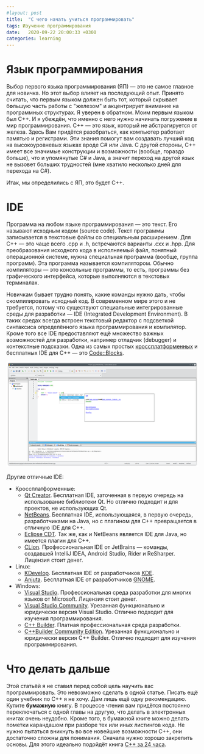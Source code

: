 ```yaml
---
#layout: post
title:  "С чего начать учиться программировать"
tags: Изучение программирования
date:   2020-09-22 20:00:33 +0300
categories: learning
---
```


# Язык программирования

Выбор первого языка программирования (ЯП) ― это не самое главное для новичка. Но этот выбор влияет на последующий опыт. Принято считать, что первым языком должен быть тот, который скрывает б**о**льшую часть работы с "железом" и акцентрирует внимание на программных структурах. Я уверен в обратном. Моим  первым языком был C++. И я убеждён, что именно с него нужно начинать погружение в мир программирования. C++ ― это язык, который не абстрагируется от железа. Здесь Вам придётся разобраться, как компьютер работает памятью и регистрами. Эти знания помогут вам создавать лучший код на высокоуровневых языках вроде C# или Java. С другой стороны, C++ имеет все значимые конструкции и возможности (вообще, гораздо больше), что и упомянутые C# и Java, а значит переход на другой язык не вызовет больших трудностей (мне хватило несколько дней для перехода на C#).

Итак, мы определились с ЯП, это будет C++.

# IDE

Программа на любом языке программирования ― это текст. Его называют исходным кодом (source code). Текст программы записывается в текстовые файлы со специальным расширением. Для C++ ― это чаще всего .cpp и .h, встречаются варианты .cxx и .hpp. Для преобразования исходного кода в исполняемый файл, понятный операционной системе, нужна специальная программа (вообще, группа программ). Эта программа называется компилятором. Обычно компиляторы ― это консольные программы, то есть, программы без графического интерфейса, которые выполняются в текстовых терминалах.

Новичкам бывает трудно понять, какие команды нужно дать, чтобы скомпилировать исходный код. В современном мире этого и не требуется, потому что существуют специальные интегрированные среды для разработки ― IDE (Integrated Development Environment). В таких средах всегда встроен текстовый редактор с подсветкой синтаксиса определённого языка программирования и компилятор. Кроме того все IDE предоставляют ещё множество важных возможностей для разработки, например отладчик (debugger) и контекстные подсказки. Одна из самых простых [кроссплатформенных](https://ru.wikipedia.org/wiki/%D0%9A%D1%80%D0%BE%D1%81%D1%81%D0%BF%D0%BB%D0%B0%D1%82%D1%84%D0%BE%D1%80%D0%BC%D0%B5%D0%BD%D0%BD%D0%BE%D1%81%D1%82%D1%8C) и бесплатных IDE для C++ ― это [Code::Blocks](http://www.codeblocks.org/).

![Code::Blocks](/assets/2020-09-22-start/code-blocks.png)

Другие отличные IDE:

- Кроссплатформенные:
  - [Qt Creator](https://www.qt.io/product/development-tools). Бесплатная IDE, заточенная в первую очередь на использование библиотеки Qt. Но отлично подходит и для проектов, не использующих Qt.
  - [NetBeans](https://netbeans.org/features/cpp/). Бесплатная IDE, использующаяся, в первую очередь, разработчиками на Java, но с плагином для C++ превращается в отличную IDE для C++.
  - [Eclipse CDT](https://www.eclipse.org/cdt/). Так же, как и NetBeans является IDE для Java, но имеется плагин для C++.
  - [CLion](https://www.jetbrains.com/clion/). Профессиональная IDE от JetBrains ― команды, создавшей IntelliJ IDEA, Android Studio, Rider и ReSharper. Лицензия стоит денег.
- Linux:
  - [KDevelop](https://www.kdevelop.org/). Бесплатная IDE от разработчиков [KDE](https://kde.org/).
  - [Anjuta](http://anjuta.org/). Бесплатная IDE от разработчиков [GNOME](https://www.gnome.org/).
- Windows:
  - [Visual Studio](https://visualstudio.microsoft.com/). Профессиональная среда разработки для многих языков от Microsoft. Лицензия стоит денег.
  - [Visual Studio Community](https://visualstudio.microsoft.com/vs/community/). Урезанная функционально и юридически версия Visual Studio. Отлично подходит для изучения программирования.
  - [C++ Builder](https://www.embarcadero.com/products/cbuilder). Платная профессиональная среда разработки.
  - [C++Builder Community Edition](https://www.embarcadero.com/products/cbuilder/starter). Урезанная функционально и юридически версия C++ Builder. Отлично подходит для изучения программирования.


# Что делать дальше

Этой статьёй я не ставил перед собой цель научить вас программировать. Это невозможно сделать в одной статье. Писать ещё один учебник по C++ я не хочу. Дам лишь ещё одну рекомендацию. Купите **бумажную** книгу. В процессе чтения вам придётся постоянно переключаться с одной главы на другую, что делать в электронных книгах очень неудобно. Кроме того, в бумажной книге можно делать пометки карандашом при разборе тех или иных листингов кода. Не нужно пытаться вникнуть во все новейшие возможности C++, они достаточно сложны для понимания. Сначала нужно хорошо закрепить основы. Для этого идеально подойдёт книга [C++ за 24 часа](https://market.yandex.ru/product--keidenkhed-rodzhers-c-za-24-chasa-rukovodstvo/560253580).
